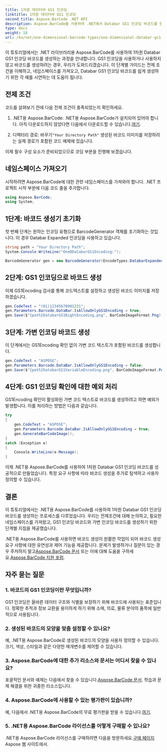 ```yaml
---
title: 1차원 데이터바 GS1 인코딩
linktitle: 1차원 데이터바 GS1 인코딩
second_title: Aspose.BarCode .NET API
description: Aspose.BarCode를 사용하여 .NET에서 Databar GS1 인코딩 바코드를 만드는 방법을 알아보세요. 쉽게 바코드를 생성하세요. 단계별 가이드를 따르세요.
type: docs
weight: 18
url: /ko/net/one-dimensional-barcode-types/one-dimensional-databar-gs1-encoding/
---
```


이 튜토리얼에서는 .NET 라이브러리용 Aspose.BarCode를 사용하여 1차원 Databar GS1 인코딩 바코드를 생성하는 과정을 안내합니다. GS1 인코딩을 사용하거나 사용하지 않고 바코드를 생성하려는 경우, 우리가 도와드리겠습니다. 이 단계별 가이드는 전제 조건을 이해하고, 네임스페이스를 가져오고, Databar GS1 인코딩 바코드를 쉽게 생성하기 위한 각 예를 시연하는 데 도움이 됩니다.

## 전제 조건

코드를 살펴보기 전에 다음 전제 조건이 충족되었는지 확인하세요.

1.  .NET용 Aspose.BarCode: .NET용 Aspose.BarCode가 설치되어 있어야 합니다. 아직 다운로드하지 않았다면 다음에서 다운로드할 수 있습니다.[여기](https://releases.aspose.com/barcode/net/).

2.  디렉터리 경로: 바꾸기`"Your Directory Path"` 생성된 바코드 이미지를 저장하려는 실제 경로가 포함된 코드 예제에 있습니다.

이제 필수 구성 요소가 준비되었으므로 코딩 부분을 진행해 보겠습니다.

## 네임스페이스 가져오기

시작하려면 Aspose.BarCode에 대한 관련 네임스페이스를 가져와야 합니다. .NET 프로젝트 시작 부분에 다음 코드 줄을 추가합니다.

```csharp
using Aspose.BarCode;
using System;
```

## 1단계: 바코드 생성기 초기화

첫 번째 단계는 원하는 인코딩 유형으로 BarcodeGenerator 객체를 초기화하는 것입니다. 이 경우 Databar Expanded 인코딩을 사용하고 있습니다. 

```csharp
string path = "Your Directory Path";
System.Console.WriteLine("OneDDatabarGS1Encoding:");

BarcodeGenerator gen = new BarcodeGenerator(EncodeTypes.DatabarExpanded, "");
```

## 2단계: GS1 인코딩으로 바코드 생성

이제 GS1Encoding 검사를 통해 코드텍스트를 설정하고 생성된 바코드 이미지를 저장하겠습니다. 

```csharp
gen.CodeText = "(01)12345678901231";
gen.Parameters.Barcode.DataBar.IsAllowOnlyGS1Encoding = true;
gen.Save($"{path}DatabarGS1RightEncoding.png", BarCodeImageFormat.Png);
```

## 3단계: 가변 인코딩 바코드 생성

이 단계에서는 GS1Encoding 확인 없이 가변 코드 텍스트가 포함된 바코드를 생성합니다.

```csharp
gen.CodeText = "ASPOSE";
gen.Parameters.Barcode.DataBar.IsAllowOnlyGS1Encoding = false;
gen.Save($"{path}DatabarGS1VariableEncoding.png", BarCodeImageFormat.Png);
```

## 4단계: GS1 인코딩 확인에 대한 예외 처리

GS1Encoding 확인이 활성화된 가변 코드 텍스트로 바코드를 생성하려고 하면 예외가 발생합니다. 이를 처리하는 방법은 다음과 같습니다.

```csharp
try
{
    gen.CodeText = "ASPOSE";
    gen.Parameters.Barcode.DataBar.IsAllowOnlyGS1Encoding = true;
    gen.GenerateBarCodeImage();
}
catch (Exception e)
{
    Console.WriteLine(e.Message);
}
```

이제 .NET용 Aspose.BarCode를 사용하여 1차원 Databar GS1 인코딩 바코드를 성공적으로 만들었습니다. 특정 요구 사항에 따라 바코드 생성을 추가로 탐색하고 사용자 정의할 수 있습니다.

## 결론

이 튜토리얼에서는 .NET용 Aspose.BarCode를 사용하여 1차원 Databar GS1 인코딩 바코드를 생성하는 프로세스를 다루었습니다. 우리는 전제조건에 대해 논의하고, 필요한 네임스페이스를 가져왔고, GS1 인코딩 바코드와 가변 인코딩 바코드를 생성하기 위한 단계별 지침을 제공했습니다.

 .NET용 Aspose.BarCode를 사용하면 바코드 생성이 원활한 작업이 되어 바코드 생성 요구 사항에 대한 유연성과 제어 기능을 제공합니다. 문제가 발생하거나 질문이 있는 경우 주저하지 말고[Aspose.BarCode 문서](https://reference.aspose.com/barcode/net/) 또는 이에 대해 도움을 구하세요.[Aspose.BarCode 지원 포럼](https://forum.aspose.com/c/barcode/13).

## 자주 묻는 질문

### 1. 바코드의 GS1 인코딩이란 무엇입니까?
GS1 인코딩은 올바른 데이터 구조와 식별을 보장하기 위해 바코드에 사용되는 표준입니다. 정확한 추적과 정보 교환을 용이하게 하기 위해 소매, 의료, 물류 분야의 품목에 일반적으로 사용됩니다.

### 2. 생성된 바코드의 모양을 맞춤 설정할 수 있나요?
예, .NET용 Aspose.BarCode로 생성된 바코드의 모양을 사용자 정의할 수 있습니다. 크기, 색상, 스타일과 같은 다양한 매개변수를 제어할 수 있습니다.

### 3. Aspose.BarCode에 대한 추가 리소스와 문서는 어디서 찾을 수 있나요?
 포괄적인 문서와 예제는 다음에서 찾을 수 있습니다.[Aspose.BarCode 문서](https://reference.aspose.com/barcode/net/). 학습과 문제 해결을 위한 귀중한 리소스입니다.

### 4. Aspose.BarCode에 사용할 수 있는 평가판이 있습니까?
 예, 다음에서 .NET용 Aspose.BarCode의 무료 평가판을 받을 수 있습니다.[여기](https://releases.aspose.com/).

### 5. .NET용 Aspose.BarCode 라이선스를 어떻게 구매할 수 있나요?
 .NET용 Aspose.BarCode 라이선스를 구매하려면 다음을 방문하세요.[구매 페이지](https://purchase.aspose.com/buy) Aspose 웹 사이트에서.
